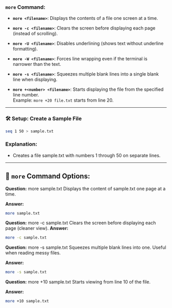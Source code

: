 ### `more` Command:

- **`more <filename>`**: Displays the contents of a file one screen at a time.

- **`more -c <filename>`**: Clears the screen before displaying each page (instead of scrolling).

- **`more -U <filename>`**: Disables underlining (shows text without underline formatting).

- **`more -W <filename>`**: Forces line wrapping even if the terminal is narrower than the text.

- **`more -s <filename>`**: Squeezes multiple blank lines into a single blank line when displaying.

- **`more +<number> <filename>`**: Starts displaying the file from the specified line number.  
  Example: `more +20 file.txt` starts from line 20.

---

### 🛠️ Setup: Create a Sample File
```bash
seq 1 50 > sample.txt
```
### Explanation:

- Creates a file sample.txt with numbers 1 through 50 on separate lines.

---

## 🧰 `more` Command Options:
**Question:**
more sample.txt
Displays the content of sample.txt one page at a time.

**Answer:**
```bash
more sample.txt
```


**Question:**
more -c sample.txt
Clears the screen before displaying each page (cleaner view).
**Answer:**
```bash
more -c sample.txt
```


**Question:**
more -s sample.txt
Squeezes multiple blank lines into one. Useful when reading messy files.

**Answer:**
```bash
more -s sample.txt
```

**Question:**
more +10 sample.txt
Starts viewing from line 10 of the file.

**Answer:**
```bash
more +10 sample.txt
```

